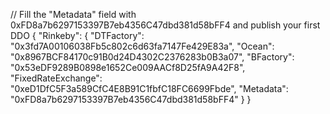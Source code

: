 // Fill the "Metadata" field with 0xFD8a7b6297153397B7eb4356C47dbd381d58bFF4 and publish your first DDO
{
    "Rinkeby": {
    "DTFactory": "0x3fd7A00106038Fb5c802c6d63fa7147Fe429E83a",
    "Ocean": "0x8967BCF84170c91B0d24D4302C2376283b0B3a07",
    "BFactory": "0x53eDF9289B0898e1652Ce009AACf8D25fA9A42F8",
    "FixedRateExchange": "0xeD1DfC5F3a589CfC4E8B91C1fbfC18FC6699Fbde",
    "Metadata": "0xFD8a7b6297153397B7eb4356C47dbd381d58bFF4"
  }
}